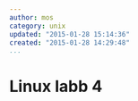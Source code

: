 ```yaml
---
author: mos
category: unix
updated: "2015-01-28 15:14:36"
created: "2015-01-28 14:29:48"
...
```

Linux labb 4
==================================

